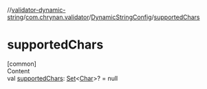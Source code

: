 //[validator-dynamic-string](../../../index.md)/[com.chrynan.validator](../index.md)/[DynamicStringConfig](index.md)/[supportedChars](supported-chars.md)



# supportedChars  
[common]  
Content  
val [supportedChars](supported-chars.md): [Set](https://kotlinlang.org/api/latest/jvm/stdlib/kotlin.collections/-set/index.html)<[Char](https://kotlinlang.org/api/latest/jvm/stdlib/kotlin/-char/index.html)>? = null  



